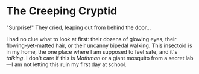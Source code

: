 # The Creeping Cryptid

"Surprise!" They cried, leaping out from behind the door...

I had no clue what to look at first: their dozens of glowing eyes, their flowing-yet-matted hair, or their uncanny bipedal walking. This insectoid is in my home, the one place where I am supposed to feel safe, and it's _talking_. I don't care if this is _Mothman_ or a giant mosquito from a secret lab—I am not letting this ruin my first day at school.
